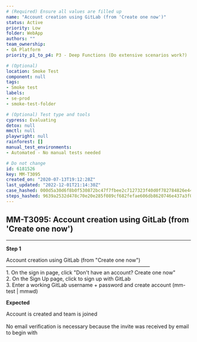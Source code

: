 ```yaml
---
# (Required) Ensure all values are filled up
name: "Account creation using GitLab (from 'Create one now')"
status: Active
priority: Low
folder: WebApp
authors: ""
team_ownership: 
- QA Platform
priority_p1_to_p4: P3 - Deep Functions (Do extensive scenarios work?)

# (Optional)
location: Smoke Test
component: null
tags: 
- Smoke test
labels: 
- se-prod
- smoke-test-folder

# (Optional) Test type and tools
cypress: Evaluating
detox: null
mmctl: null
playwright: null
rainforest: []
manual_test_environments: 
- Automated - No manual tests needed

# Do not change
id: 6181526
key: MM-T3095
created_on: "2020-07-13T19:12:28Z"
last_updated: "2022-12-01T21:14:30Z"
case_hashed: 000d5a30d6f8b0f530872bc47f7fbee2c7127323f40d0f782784826e44e1bcf206e549e0c90102242ac9fe37d704d4ac
steps_hashed: 9639a2532d478c70e20e285f089cf682fefae606db8620746e437a3f0d98688e4a2b58087e5e3acbff8d5db4d6e65938
---
```


<!-- (Auto-generated) Based on frontmatter's "key" and "name" -->

## MM-T3095: Account creation using GitLab (from 'Create one now')

---

**Step 1**

Account creation using GitLab (from "Create one now")\
————————————————————————————\
1\. On the sign in page, click "Don't have an account? Create one now"\
2\. On the Sign Up page, click to sign up with GitLab\
3\. Enter a working GitLab username + password and create account (mm-test | mmwd)

**Expected**

Account is created and team is joined\
\
No email verification is necessary because the invite was received by email to begin with
